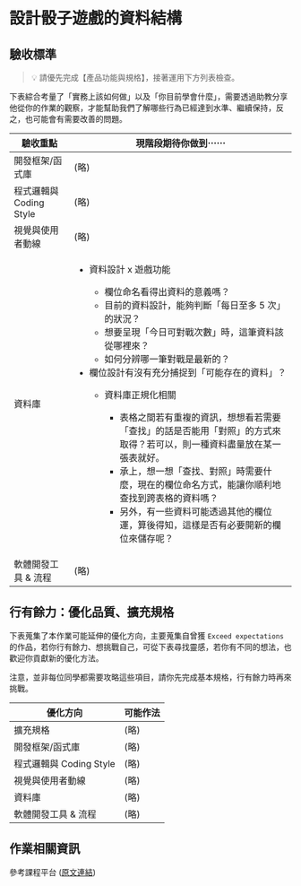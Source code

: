 # 設計骰子遊戲的資料結構

## 驗收標準

> 💡  請優先完成【產品功能與規格】，接著運用下方列表檢查。

下表綜合考量了「實務上該如何做」以及「你目前學會什麼」，需要透過助教分享他從你的作業的觀察，才能幫助我們了解哪些行為已經達到水準、繼續保持，反之，也可能會有需要改善的問題。

<table>
  <thead>
    <tr>
      <th>驗收重點</td>
      <th>現階段期待你做到⋯⋯</td>
    </tr>
  </thead>
  <tbody>
    <tr>
      <td>開發框架/函式庫</td>
      <td>(略)</td>
    </tr>
    <tr>
      <td>程式邏輯與 Coding Style</td>
      <td>(略)</td>
    </tr>
      <tr>
      <td>視覺與使用者動線</td>
      <td>(略)</td>
    </tr>
    <tr>
      <td>資料庫</td>
      <td>
        <ul>
          <li>資料設計 x 遊戲功能</li>
          <ul>
            <li>欄位命名看得出資料的意義嗎？</li>
            <li>目前的資料設計，能夠判斷「每日至多 5 次」的狀況？</li>
            <li>想要呈現「今日可對戰次數」時，這筆資料該從哪裡來？</li>
            <li>如何分辨哪一筆對戰是最新的？</li>
          </ul>
          <li>欄位設計有沒有充分捕捉到「可能存在的資料」？</li>
          <ul>
            <li>資料庫正規化相關</li>
            <ul>
              <li>表格之間若有重複的資訊，想想看若需要「查找」的話是否能用「對照」的方式來取得？若可以，則一種資料盡量放在某一張表就好。</li>
              <li>承上，想一想「查找、對照」時需要什麼，現在的欄位命名方式，能讓你順利地查找到跨表格的資料嗎？</li>
              <li>另外，有一些資料可能透過其他的欄位運，算後得知，這樣是否有必要開新的欄位來儲存呢？</li>
            </ul>
          </ul>
        </ul>
      </td>
    </tr>
      <tr>
      <td>軟體開發工具 & 流程</td>
      <td>(略)</td>
    </tr>
  </tbody>
</table>

## 行有餘力：優化品質、擴充規格

下表蒐集了本作業可能延伸的優化方向，主要蒐集自曾獲 `Exceed expectations` 的作品，若你行有餘力、想挑戰自己，可從下表尋找靈感，若你有不同的想法，也歡迎你貢獻新的優化方法。

注意，並非每位同學都需要攻略這些項目，請你先完成基本規格，行有餘力時再來挑戰。

<table>
  <thead>
    <tr>
      <th>優化方向</td>
      <th>可能作法</td>
    </tr>
  </thead>
  <tbody>
    <tr>
      <td>擴充規格</td>
      <td>(略)</td>
    </tr>
    <tr>
      <td>開發框架/函式庫</td>
      <td>(略)</td>
    </tr>
    <tr>
      <td>程式邏輯與 Coding Style</td>
      <td>(略)</td>
    </tr>
      <tr>
      <td>視覺與使用者動線</td>
      <td>(略)</td>
    </tr>
    <tr>
      <td>資料庫</td>
      <td>(略)</td>
    </tr>
      <tr>
      <td>軟體開發工具 & 流程</td>
      <td>(略)</td>
    </tr>
  </tbody>
</table>

## 作業相關資訊

參考課程平台 (<a href="https://lighthouse.alphacamp.co/courses/98/assignments/2987" target="_blank">原文連結</a>)